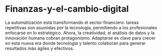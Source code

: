# Finanzas-y-el-cambio-digital
La automatización está transformando el sector financiero: tareas repetitivas son asumidas por la tecnología, permitiendo a los profesionales enfocarse en lo estratégico. Ahora, la creatividad, el análisis de datos y la innovación humana cobran protagonismo. Adaptarse es clave para crecer en esta nueva era donde tecnología y talento colaboran para generar resultados más ágiles y efectivos.
